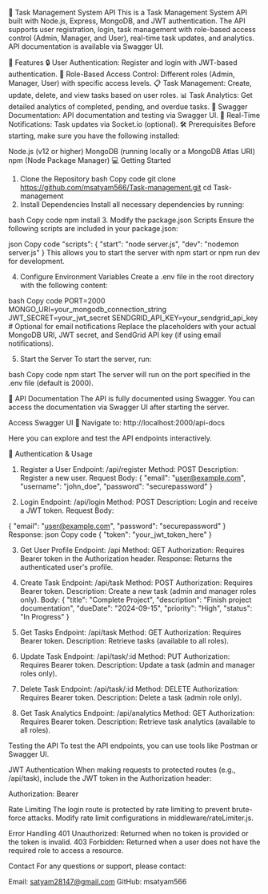 
🌟 Task Management System API
This is a Task Management System API built with Node.js, Express, MongoDB, and JWT authentication. The API supports user registration, login, task management with role-based access control (Admin, Manager, and User), real-time task updates, and analytics. API documentation is available via Swagger UI.

🚀 Features
🔒 User Authentication: Register and login with JWT-based authentication.
🔐 Role-Based Access Control: Different roles (Admin, Manager, User) with specific access levels.
📋 Task Management: Create, update, delete, and view tasks based on user roles.
📊 Task Analytics: Get detailed analytics of completed, pending, and overdue tasks.
📑 Swagger Documentation: API documentation and testing via Swagger UI.
📡 Real-Time Notifications: Task updates via Socket.io (optional).
🛠️ Prerequisites
Before starting, make sure you have the following installed:

Node.js (v12 or higher)
MongoDB (running locally or a MongoDB Atlas URI)
npm (Node Package Manager)
💻 Getting Started
1. Clone the Repository
bash
Copy code
git clone https://github.com/msatyam566/Task-management.git
cd Task-management
2. Install Dependencies
Install all necessary dependencies by running:

bash
Copy code
npm install
3. Modify the package.json Scripts
Ensure the following scripts are included in your package.json:

json
Copy code
"scripts": {
  "start": "node server.js",
  "dev": "nodemon server.js"
}
This allows you to start the server with npm start or npm run dev for development.

4. Configure Environment Variables
Create a .env file in the root directory with the following content:

bash
Copy code
PORT=2000
MONGO_URI=your_mongodb_connection_string
JWT_SECRET=your_jwt_secret
SENDGRID_API_KEY=your_sendgrid_api_key  # Optional for email notifications
Replace the placeholders with your actual MongoDB URI, JWT secret, and SendGrid API key (if using email notifications).

5. Start the Server
To start the server, run:

bash
Copy code
npm start
The server will run on the port specified in the .env file (default is 2000).

📜 API Documentation
The API is fully documented using Swagger. You can access the documentation via Swagger UI after starting the server.

Access Swagger UI
📍 Navigate to: http://localhost:2000/api-docs

Here you can explore and test the API endpoints interactively.

🔐 Authentication & Usage
1. Register a User
Endpoint: /api/register
Method: POST
Description: Register a new user.
Request Body:
{
  "email": "user@example.com",
  "username": "john_doe",
  "password": "securepassword"
}


2. Login
Endpoint: /api/login
Method: POST
Description: Login and receive a JWT token.
Request Body:

{
  "email": "user@example.com",
  "password": "securepassword"
}
Response:
json
Copy code
{
  "token": "your_jwt_token_here"
}

3. Get User Profile
Endpoint: /api
Method: GET
Authorization: Requires Bearer token in the Authorization header.
Response: Returns the authenticated user's profile.

4. Create Task
Endpoint: /api/task
Method: POST
Authorization: Requires Bearer token.
Description: Create a new task (admin and manager roles only).
Body:
{
  "title": "Complete Project",
  "description": "Finish project documentation",
  "dueDate": "2024-09-15",
  "priority": "High",
  "status": "In Progress"
}

5. Get Tasks
Endpoint: /api/task
Method: GET
Authorization: Requires Bearer token.
Description: Retrieve tasks (available to all roles).

6. Update Task
Endpoint: /api/task/:id
Method: PUT
Authorization: Requires Bearer token.
Description: Update a task (admin and manager roles only).

7. Delete Task
Endpoint: /api/task/:id
Method: DELETE
Authorization: Requires Bearer token.
Description: Delete a task (admin role only).

8. Get Task Analytics
Endpoint: /api/analytics
Method: GET
Authorization: Requires Bearer token.
Description: Retrieve task analytics (available to all roles).

Testing the API
To test the API endpoints, you can use tools like Postman or Swagger UI.

JWT Authentication
When making requests to protected routes (e.g., /api/task), include the JWT token in the Authorization header:

Authorization: Bearer <your-jwt-token>

Rate Limiting
The login route is protected by rate limiting to prevent brute-force attacks.
Modify rate limit configurations in middleware/rateLimiter.js.

Error Handling
401 Unauthorized: Returned when no token is provided or the token is invalid.
403 Forbidden: Returned when a user does not have the required role to access a resource.



Contact
For any questions or support, please contact:

Email: satyam28147@gmail.com
GitHub: msatyam566
